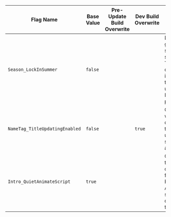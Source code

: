 | Flag Name | Base Value | Pre-Update Build Overwrite | Dev Build Overwrite | Flag Info |
|-|-|-|-|-|
| `Season_LockInSummer` | `false` |  |  | Locks the game's season in summer. This is only intended to be used for Imaging purposes. |
| `NameTag_TitleUpdatingEnabled` | `false` |  | `true` | Controls whether or not the title updating system is available. |
| `Intro_QuietAnimateScript` | `true` |  |  | Quiets the error outputs from the Roblox Animate script during the intro. |
